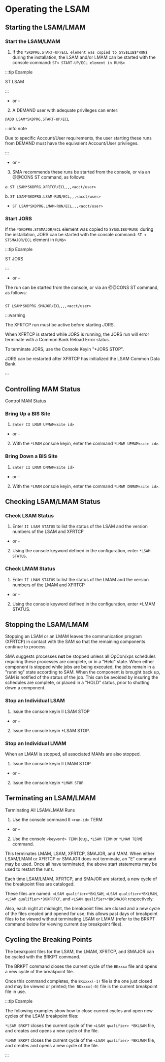 # Operating the LSAM 

## Starting the LSAM/LMAM

### Start the LSAM/LMAM

1. If the ```*SKDPRG.START-UP/ECL element was copied to SYS$LIB$*RUN$``` during the installation, the LSAM and/or LMAM can be started with the console command:
```ST< START-UP/ECL element in RUN$>```

:::tip Example 

ST LSAM

:::

- or -

2. A DEMAND user with adequate privileges can enter:

```@ADD LSAM*SKDPRG.START-UP/ECL```

:::info note 

Due to specific Account/User requirements, the user starting these runs from DEMAND must have the equivalent Account/User privileges.

:::

- or -

3. SMA recommends these runs be started from the console, or via an @@CONS ST command, as follows:

a. ```ST LSAM*SKDPRG.XFRTCP/ECL,,,<acct/user>```

b. ```ST LSAM*SKDPRG.LSAM-RUN/ECL,,,<acct/user>```
* ```ST LSAM*SKDPRG.LMAM-RUN/ECL,,,<acct/user>```

### Start JORS

If the ```*SKDPRG.STSMAJOR/ECL``` element was copied to ```SYS$LIB$*RUN$ ```during the installation, JORS can be started with the console command:
```ST < STSMAJOR/ECL``` element in ```RUN$>```

:::tip Example 

ST JORS

:::

- or -

The run can be started from the console, or via an @@CONS ST command, as follows:

```

ST LSAM*SKDPRG.SMAJOR/ECL,,,<acct/user>

```

:::warning 

The XFRTCP run must be active before starting JORS. 

When XFRTCP is started while JORS is running, the JORS run will error terminate with a Common Bank Reload Error status. 

To terminate JORS, use the Console Keyin "*JORS STOP".

JORS can be restarted after XFRTCP has initialized the LSAM Common Data Bank.

:::

## Controlling MAM Status

Control MAM Status

### Bring Up a BIS Site

1. ```Enter II LMAM UPMAM<site id>``` 

- or -

2. With the ```*LMAM``` console keyin, enter the command ```*LMAM UPMAM<site id>```.

### Bring Down a BIS Site

1. ```Enter II LMAM DNMAM<site id>``` 

- or -

2. With the ```*LMAM``` console keyin, enter the command ```*LMAM DNMAM<site id>```.


## Checking LSAM/LMAM Status

### Check LSAM Status

1. Enter ```II LSAM STATUS``` to list the status of the LSAM and the version numbers of the LSAM and XFRTCP 

- or -

2. Using the console keyword defined in the configuration, enter ```*LSAM STATUS```.

### Check LMAM Status

1. Enter ```II LMAM STATUS``` to list the status of the LMAM and the version numbers of the LMAM and XFRTCP 

- or -

2. Using the console keyword defined in the configuration, enter *LMAM STATUS.

## Stopping the LSAM/LMAM

Stopping an LSAM or an LMAM leaves the communication program (XFRTCP) in contact with the SAM so that the remaining components continue to process.

SMA suggests processes **not** be stopped unless all OpCon/xps schedules requiring these processes are complete, or in a "Held" state. When either component is stopped while jobs are being executed, the jobs remain in a "running" state according to SAM. When the component is brought back up, SAM is notified of the status of the job. This can be avoided by insuring the schedules are complete, or placed in a "HOLD" status, prior to shutting down a component.

### Stop an Individual LSAM

1. Issue the console keyin II LSAM STOP 

- or -

2. Issue the console keyin *LSAM STOP.

### Stop an Individual LMAM

When an LMAM is stopped, all associated MAMs are also stopped.

1. Issue the console keyin II LMAM STOP 

- or -

2. Issue the console keyin ```*LMAM STOP```.

## Terminating an LSAM/LMAM

Terminating All LSAM/LMAM Runs

1. Use the console command II ```<run-id>``` TERM 

- or -

2. Use the console ```<keyword> TERM``` (e.g., ```*LSAM TERM``` or ```*LMAM TERM```) command.

This terminates LMAM, LSAM, XFRTCP, SMAJOR, and MAM. When either LSAM/LMAM or XFRTCP or SMAJOR does not terminate, an "E" command may be used. Once all have terminated, the above start statements may be used to restart the runs.

Each time LSAM/LMAM, XFRTCP, and SMAJOR are started, a new cycle of the breakpoint files are cataloged. 

These files are named: ```<LSAM qualifier>*BKLSAM```, ```<LSAM qualifier>*BKLMAM```, ```<LSAM qualifier>*BKXFRTCP```, and ```<LSAM qualifier>*BKSMAJOR``` respectively. 

Also, each night at midnight, the breakpoint files are closed and a new cycle of the files created and opened for use; this allows past days of breakpoint files to be viewed without terminating LSAM or LMAM (refer to the BRKPT command below for viewing current day breakpoint files). 

## Cycling the Breaking Points

The breakpoint files for the LSAM, the LMAM, XFRTCP, and SMAJOR can be cycled with the BRKPT command. 

The BRKPT command closes the current cycle of the ```BKxxxx``` file and opens a new cycle of the breakpoint file. 

Once this command completes, the ```BKxxxx(-1)``` file is the one just closed and may be viewed or printed; the``` BKxxxx(-0)``` file is the current breakpoint file in use.

:::tip Example

The following examples show how to close current cycles and open new cycles of the LSAM breakpoint files:

```*LSAM BRKPT``` closes the current cycle of the ```<LSAM qualifier> *BKLSAM``` file, and creates and opens a new cycle of the file.

```*LMAM BRKPT``` closes the current cycle of the ```<LSAM qualifier> *BKLMAM``` file, and creates and opens a new cycle of the file.

:::



